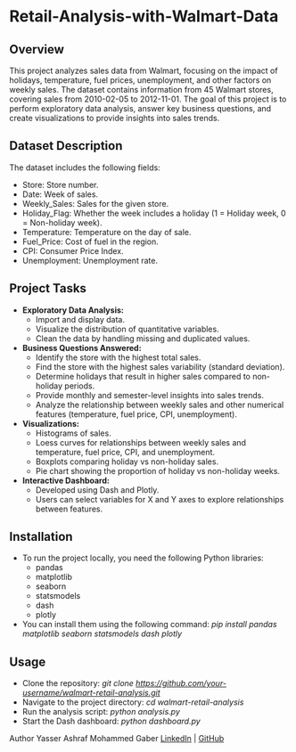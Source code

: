 # Retail-Analysis-with-Walmart-Data
## Overview
This project analyzes sales data from Walmart, focusing on the impact of holidays, temperature, fuel prices, unemployment, and other factors on weekly sales. The dataset contains information from 45 Walmart stores, covering sales from 2010-02-05 to 2012-11-01. The goal of this project is to perform exploratory data analysis, answer key business questions, and create visualizations to provide insights into sales trends.

## Dataset Description
The dataset includes the following fields:
* Store: Store number.
* Date: Week of sales.
* Weekly_Sales: Sales for the given store.
* Holiday_Flag: Whether the week includes a holiday (1 = Holiday week, 0 = Non-holiday week).
* Temperature: Temperature on the day of sale.
* Fuel_Price: Cost of fuel in the region.
* CPI: Consumer Price Index.
* Unemployment: Unemployment rate.

## Project Tasks
* **Exploratory Data Analysis:**
  * Import and display data.
  * Visualize the distribution of quantitative variables.
  * Clean the data by handling missing and duplicated values.
* **Business Questions Answered:**
  * Identify the store with the highest total sales.
  * Find the store with the highest sales variability (standard deviation).
  * Determine holidays that result in higher sales compared to non-holiday periods.
  * Provide monthly and semester-level insights into sales trends.
  * Analyze the relationship between weekly sales and other numerical features (temperature, fuel price, CPI, unemployment).
* **Visualizations:**
  * Histograms of sales.
  * Loess curves for relationships between weekly sales and temperature, fuel price, CPI, and unemployment.
  * Boxplots comparing holiday vs non-holiday sales.
  * Pie chart showing the proportion of holiday vs non-holiday weeks.
* **Interactive Dashboard:**
  * Developed using Dash and Plotly.
  * Users can select variables for X and Y axes to explore relationships between features.

## Installation
* To run the project locally, you need the following Python libraries:
  * pandas
  * matplotlib
  * seaborn
  * statsmodels
  * dash
  * plotly
* You can install them using the following command:
_pip install pandas matplotlib seaborn statsmodels dash plotly_

## Usage
* Clone the repository:
_git clone https://github.com/your-username/walmart-retail-analysis.git_
* Navigate to the project directory:
_cd walmart-retail-analysis_
* Run the analysis script:
_python analysis.py_
* Start the Dash dashboard:
_python dashboard.py_

Author
Yasser Ashraf Mohammed Gaber
[LinkedIn]([url](https://www.linkedin.com/in/yasserashraf/)) | [GitHub]([url](https://www.linkedin.com/in/yasserashraf/))

